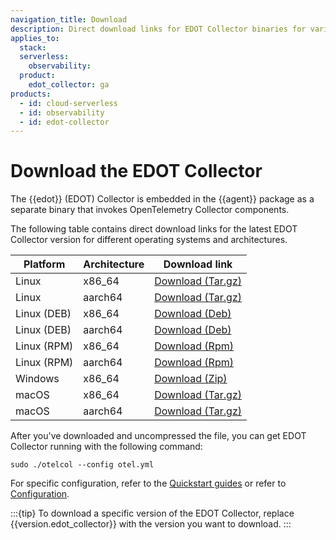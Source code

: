 ```yaml
---
navigation_title: Download
description: Direct download links for EDOT Collector binaries for various operating systems and architectures.
applies_to:
  stack:
  serverless:
    observability:
  product:
    edot_collector: ga
products:
  - id: cloud-serverless
  - id: observability
  - id: edot-collector
---
```


# Download the EDOT Collector

The {{edot}} (EDOT) Collector is embedded in the {{agent}} package as a separate binary that invokes OpenTelemetry Collector components.

The following table contains direct download links for the latest EDOT Collector version for different operating systems and architectures.

| Platform      | Architecture | Download link |
|--------------|--------------|---------------|
| Linux        | x86_64       | [Download (Tar.gz)](https://artifacts.elastic.co/downloads/beats/elastic-agent/elastic-agent-{{version.edot_collector}}-linux-x86_64.tar.gz) |
| Linux        | aarch64      | [Download (Tar.gz)](https://artifacts.elastic.co/downloads/beats/elastic-agent/elastic-agent-{{version.edot_collector}}-linux-arm64.tar.gz) |
| Linux (DEB)  | x86_64       | [Download (Deb)](https://artifacts.elastic.co/downloads/beats/elastic-agent/elastic-agent-{{version.edot_collector}}-amd64.deb) |
| Linux (DEB)  | aarch64      | [Download (Deb)](https://artifacts.elastic.co/downloads/beats/elastic-agent/elastic-agent-{{version.edot_collector}}-arm64.deb) |
| Linux (RPM)  | x86_64       | [Download (Rpm)](https://artifacts.elastic.co/downloads/beats/elastic-agent/elastic-agent-{{version.edot_collector}}-x86_64.rpm) |
| Linux (RPM)  | aarch64      | [Download (Rpm)](https://artifacts.elastic.co/downloads/beats/elastic-agent/elastic-agent-{{version.edot_collector}}-aarch64.rpm) |
| Windows      | x86_64       | [Download (Zip)](https://artifacts.elastic.co/downloads/beats/elastic-agent/elastic-agent-{{version.edot_collector}}-windows-x86_64.zip) |
| macOS        | x86_64       | [Download (Tar.gz)](https://artifacts.elastic.co/downloads/beats/elastic-agent/elastic-agent-{{version.edot_collector}}-darwin-x86_64.tar.gz) |
| macOS        | aarch64      | [Download (Tar.gz)](https://artifacts.elastic.co/downloads/beats/elastic-agent/elastic-agent-{{version.edot_collector}}-darwin-aarch64.tar.gz) |

After you've downloaded and uncompressed the file, you can get EDOT Collector running with the following command:

```
sudo ./otelcol --config otel.yml
```

For specific configuration, refer to the [Quickstart guides](docs-content://solutions/observability/get-started/opentelemetry/quickstart/index.md) or refer to [Configuration](/reference/edot-collector/config/index.md).

:::{tip}
To download a specific version of the EDOT Collector, replace {{version.edot_collector}} with the version you want to download.
:::